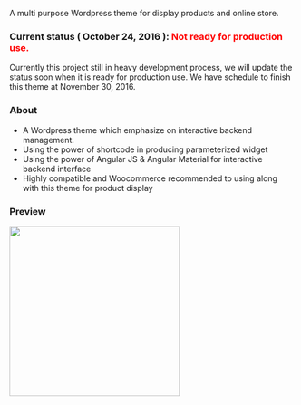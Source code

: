 <p>A multi purpose Wordpress theme for display products and online store.</p>

<h3>Current status ( October 24, 2016 ): <font style="color:#FF0000;">Not ready for production use.</font></h3>
<p>Currently this project still in heavy development process, we will update the status soon when it is ready for production use. We have schedule to finish this theme at November 30, 2016.</p>

<h3>About</h3>
<ul>
    <li>A Wordpress theme which emphasize on interactive backend management.</li>
    <li>Using the power of shortcode in producing parameterized widget</li>
    <li>Using the power of Angular JS & Angular Material for interactive backend interface</li>
    <li>Highly compatible and Woocommerce recommended to using along with this theme for product display</li>
</ul>

<h3>Preview</h3>
<img style="width:300px; height:auto;" src="https://scontent-sit4-1.xx.fbcdn.net/v/t1.0-9/14650689_1071964932922109_8699635541577508500_n.jpg?oh=f1f1e6b52dea3f1b5769afb839f7e5f0&oe=589822CC" />
